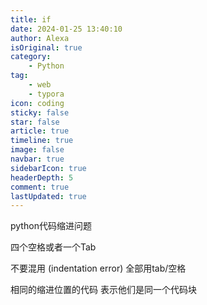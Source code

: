 ```yaml
---
title: if
date: 2024-01-25 13:40:10
author: Alexa
isOriginal: true
category: 
    - Python
tag:
    - web
    - typora
icon: coding
sticky: false
star: false
article: true
timeline: true
image: false
navbar: true
sidebarIcon: true
headerDepth: 5
comment: true
lastUpdated: true
---
```


python代码缩进问题

四个空格或者一个Tab

不要混用 (indentation error) 全部用tab/空格

相同的缩进位置的代码 表示他们是同一个代码块